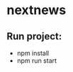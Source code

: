 <h1>nextnews</h1>

  <h2> Run project: </h2>
  <ul>
    <li>npm install</li>
    <li>npm run start</li>
  </ul>

